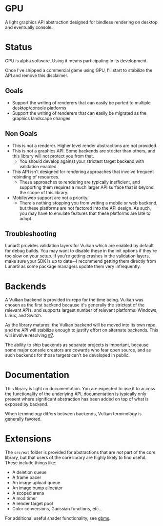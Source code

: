 # GPU

A light graphics API abstraction designed for bindless rendering on desktop and eventually console.

# Status

GPU is alpha software. Using it means participating in its development.

Once I've shipped a commercial game using GPU, I'll start to stabilize the API and remove this disclaimer.

## Goals

* Support the writing of renderers that can easily be ported to multiple desktop/console platforms
* Support the writing of renderers that can easily be migrated as the graphics landscape changes

## Non Goals

* This is not a renderer. Higher level render abstractions are not provided.
* This is not a graphics API. Some backends are stricter than others, and this library will not protect you from that.
	* You should develop against your strictest target backend with validation enabled.
* This API isn't designed for rendering approaches that involve frequent rebinding of resources.
	* These approaches to rendering are typically inefficient, and supporting them requires a much larger API surface that is beyond the scope of this library.
* Mobile/web support are not a priority.
	* There's nothing stopping you from writing a mobile or web backend, but these platforms are not factored into the API design. As such, you may have to emulate features that these platforms are late to adopt.

## Troubleshooting

LunarG provides validation layers for Vulkan which are enabled by default for debug builds. You may want to disable these in the init options if they're too slow on your setup. If you're getting crashes in the validation layers, make sure your SDK is up to date--I recommend getting them directly from LunarG as some package managers update them very infrequently.

# Backends

A Vulkan backend is provided in-repo for the time being. Vulkan was chosen as the first backend because it's generally the strictest of the relevant APIs, and supports largest number of relevant platforms: Windows, Linux, and Switch.

As the library matures, the Vulkan backend will be moved into its own repo, and the API will stabilize enough to justify effort on alternate backends. This will involve resolving [#7](https://github.com/Games-by-Mason/gpu/issues/7).

The ability to ship backends as separate projects is important, because some major console creators are cowards who fear open source, and as such backends for those targets can't be developed in public.

# Documentation

This library is light on documentation. You are expected to use it to access the functionality of the underlying API, documentation is typically only present where significant abstraction has been added on top of what is exposed by backend.

When terminology differs between backends, Vulkan terminology is generally favored.

# Extensions

The `src/ext` folder is provided for abstractions that are *not* part of the core library, but that users of the core library are highly likely to find useful. These include things like:

* A deletion queue
* A frame pacer
* An image upload queue
* An image bump allocator
* A scoped arena
* A mod timer
* A render target pool
* Color conversions, Gaussian functions, etc...

For additional useful shader functionality, see [gbms](https://github.com/Games-by-Mason/gbms/).
